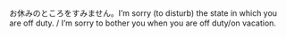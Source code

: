 <tr><td>お休みのところをすみません。<td><tr><tr><td>I’m sorry (to disturb) the state in which you are off duty. / I’m sorry to bother you when you are off duty/on vacation.<td><tr></table>

